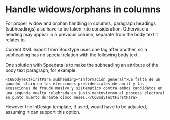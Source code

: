 # Handle widows/orphans in columns

For proper widow and orphan handling in columns, paragraph headings 
(subheadings) also have to be taken into consideration. Otherwise a heading 
may appear in a previous column, separate from the body text it relates to.

Current XML export from Booktype uses one tag after another, so a subheading 
has no special relation with the following body text.

One solution with Speedata is to make the subheading an attribute of the body 
text paragraph, for example:

```
<C6BodyTextFirstPara subheading="Información general">La falta de un ganador claro en las elecciones presidenciales de abril y las acusaciones de fraude masivo y sistemático contra ambos candidatos en una segunda vuelta celebrada en junio mantuvieron el proceso electoral en punto muerto durante cinco meses.</C6BodyTextFirstPara>
```

However the InDesign template, if used, would have to be adjusted, assuming it 
can support this option.

